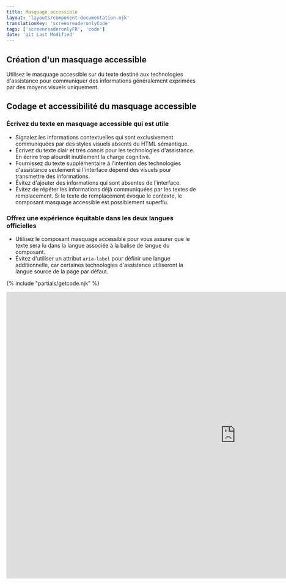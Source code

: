 ```yaml
---
title: Masquage accessible
layout: 'layouts/component-documentation.njk'
translationKey: 'screenreaderonlyCode'
tags: ['screenreaderonlyFR', 'code']
date: 'git Last Modified'
---
```


## Création d'un masquage accessible

Utilisez le masquage accessible sur du texte destiné aux technologies d'assistance pour communiquer des informations généralement exprimées par des moyens visuels uniquement.

## Codage et accessibilité du masquage accessible

### Écrivez du texte en masquage accessible qui est utile

- Signalez les informations contextuelles qui sont exclusivement communiquées par des styles visuels absents du HTML sémantique.
- Écrivez du texte clair et très concis pour les technologies d'assistance. En écrire trop alourdit inutilement la charge cognitive.
- Fournissez du texte supplémentaire à l'intention des technologies d'assistance seulement si l'interface dépend des visuels pour transmettre des informations.
- Évitez d'ajouter des informations qui sont absentes de l'interface.
- Évitez de répéter les informations déjà communiquées par les textes de remplacement. Si le texte de remplacement évoque le contexte, le composant masquage accessible est possiblement superflu.

### Offrez une expérience équitable dans les deux langues officielles

- Utilisez le composant masquage accessible pour vous assurer que le texte sera lu dans la langue associée à la balise de langue du composant.
- Évitez d'utiliser un attribut `aria-label` pour définir une langue additionnelle, car certaines technologies d'assistance utiliseront la langue source de la page par défaut.

{% include "partials/getcode.njk" %}

<iframe
  title="Survol des propriétés et des évènements relatifs à gcds-sr-only."
  src="https://cds-snc.github.io/gcds-components/iframe.html?viewMode=docs&demo=true&singleStory=true&id=components-screen-reader-only--events-properties&lang=en"
  width="1200"
  height="750"
  style="display: block; margin: 0 auto;"
  frameBorder="0"
  allow="clipboard-write"
></iframe>
